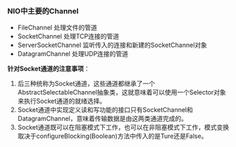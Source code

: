 ### NIO中主要的Channel

* FileChannel 处理文件的管道
* SocketChannel 处理TCP连接的管道
* ServerSocketChannel 监听传入的连接和新建的SocketChannel对象
* DatagramChannel 处理UDP连接的管道

**针对Socket通道的注意事项**：
1. 后三种统称为Socket通道，这些通道都继承了一个AbstractSelectableChannel抽象类，这就意味着可以使用一个Selector对象来执行Socket通道的就绪选择。
2. Socket通道中实现定义读和写功能的接口只有SocketChannel和DatagramChannel，意味着传输数据是由这两类通道完成的。
3. Socket通道既可以在阻塞模式下工作，也可以在非阻塞模式下工作，模式变换取决于configureBlocking(Boolean)方法中传入的是Ture还是False。